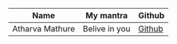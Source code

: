 | Name           | My mantra             | Github                                       |
| -------------- | --------------------- | -------------------------------------------- |
| Atharva Mathure| Belive in you         | [Github](https://github.com/AtharvaMathure)